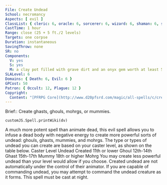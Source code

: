 ```yaml
---
File: Create Undead
School: necromancy
Aspects: [ evil ]
ClassList: { cleric: 6, oracle: 6, sorcerer: 6, wizard: 6, shaman: 6, spiritualist: 6 }
CastTime: 1 hour
Range: close (25 + 5 ft./2 levels)
Targets: one corpse
Duration: instantaneous
SavingThrow: none
SR: no
Components:
  V: yes
  S: yes
  M: a clay pot filled with grave dirt and an onyx gem worth at least 50 gp per HD of the undead to be created
SLALevel: 6
Domains: { Death: 6, Evil: 6 }
GPCost: 50
Patron: { Occult: 12, Plague: 12 }
Copyright:
  Content: "[PFRPG Core](http://www.d20pfsrd.com/magic/all-spells/c/create-undead)"
---
```

Brief:: Create ghasts, ghouls, mohrgs, or mummies.

```dataviewjs
customJS.Spell.printWiki(dv)
```

A much more potent spell than animate dead, this evil spell allows you to infuse a dead body with negative energy to create more powerful sorts of undead: ghouls, ghasts, mummies, and mohrgs. The type or types of undead you can create are based on your caster level, as shown on the table below. Caster Level Undead Created 11th or lower Ghoul 12th-14th Ghast 15th-17th Mummy 18th or higher Mohrg  You may create less powerful undead than your level would allow if you choose. Created undead are not automatically under the control of their animator. If you are capable of commanding undead, you may attempt to command the undead creature as it forms. This spell must be cast at night.
